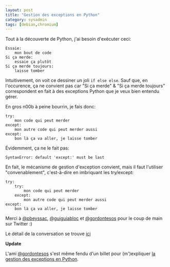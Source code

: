 ```yaml
---
layout: post
title: "Gestion des exceptions en Python"
category: sysadmin
tags: [debian,chromium]
---
```


Tout à la découverte de Python, j'ai besoin d'exécuter ceci:

    Essaie:
        mon bout de code
    Si ça merde:
        essaie ça plutôt
    Si ça merde toujours:
        laisse tomber

Intuitivement, on voit ce dessiner un joli `if else else`.
Sauf que, en l'occurence, ça ne convient pas car "Si ça merde" & "Si ça merde toujours" correspondent en fait à des exceptions Python que je veux bien entendu gérer.

En gros n00b à peine bourrin, je fais donc:

    try:
        mon code qui peut merder
    except:
        mon autre code qui peut merder aussi
    except:
        bon là ça va aller, je laisse tomber

Évidemment, ça ne le fait pas:

    SyntaxError: default 'except:' must be last

En fait, le mécanisme de gestion d'exception convient, mais il faut l'utiliser "convenablement", c'est-à-dire en imbriquant les try/except:

    try:
        try:
            mon code qui peut merder
        except:
            mon autre code qui peut merder aussi
    except:
        bon là ça va aller, je laisse tomber

Merci à [@pbeyssac](https://twitter.com/pbeyssac), [@guiguiabloc](https://twitter.com/guiguiabloc) et [@gordontesos](https://twitter.com/gordontesos) pour le coup de main sur Twitter :)

Le détail de la conversation se trouve [ici](https://status.jbfavre.org/conversation/1357832)

__Update__

L'ami [@gordontesos](https://twitter.com/gordontesos) s'est même fendu d'un billet pour (m')expliquer [la gestion des exceptions en Python](http://gordon.re/developpement/exceptions-python.html).
